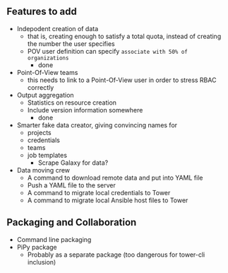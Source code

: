 ## Features to add

 - Indepodent creation of data
   - that is, creating enough to satisfy a total quota, instead of creating
     the number the user specifies
   - POV user definition can specify `associate with 50% of organizations`
     - done
 - Point-Of-View teams
   - this needs to link to a Point-Of-View user in order to stress RBAC correctly
 - Output aggregation
   - Statistics on resource creation
   - Include version information somewhere
     - done
 - Smarter fake data creator, giving convincing names for
   - projects
   - credentials
   - teams
   - job templates
     - Scrape Galaxy for data?
 - Data moving crew
   - A command to download remote data and put into YAML file
   - Push a YAML file to the server
   - A command to migrate local credentials to Tower
   - A command to migrate local Ansible host files to Tower 

## Packaging and Collaboration

 - Command line packaging
 - PiPy package
   - Probably as a separate package (too dangerous for tower-cli inclusion)
